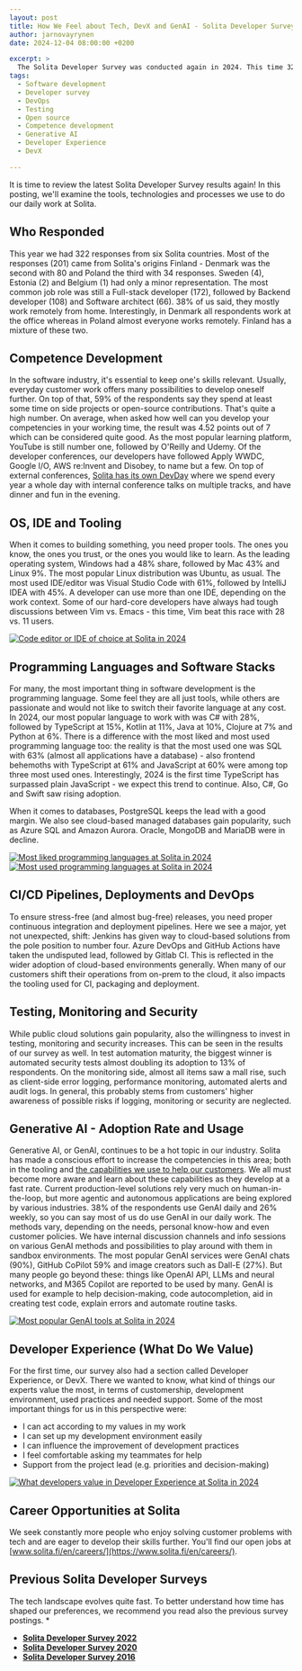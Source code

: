 ```yaml
---
layout: post
title: How We Feel about Tech, DevX and GenAI - Solita Developer Survey 2024 Results
author: jarnovayrynen
date: 2024-12-04 08:00:00 +0200

excerpt: >
  The Solita Developer Survey was conducted again in 2024. This time 322 Solitans from six countries shared their preferences regarding technologies, processes and tooling.  This summary of the survey results shows which tech is hot and which is not in Solita in 2024. 
tags:
  - Software development
  - Developer survey
  - DevOps
  - Testing
  - Open source
  - Competence development
  - Generative AI
  - Developer Experience
  - DevX

---
```


It is time to review the latest Solita Developer Survey results again! In this posting, we'll examine the tools, technologies and processes we use to do our daily work at Solita.

## Who Responded

This year we had 322 responses from six Solita countries. Most of the responses (201) came from Solita's origins Finland - Denmark was the second with 80 and Poland the third with 34 responses. Sweden (4), Estonia (2) and Belgium (1) had only a minor representation. The most common job role was still a Full-stack developer (172), followed by Backend developer (108) and Software architect (66). 38% of us said, they mostly work remotely from home. Interestingly, in Denmark all respondents work at the office whereas in Poland almost everyone works remotely. Finland has a mixture of these two.

## Competence Development
In the software industry, it's essential to keep one's skills relevant. Usually, everyday customer work offers many possibilities to develop oneself further. On top of that, 59% of the respondents say they spend at least some time on side projects or open-source contributions. That's quite a high number. On average, when asked how well can you develop your competencies in your working time, the result was 4.52 points out of 7 which can be considered quite good. As the most popular learning platform, YouTube is still number one, followed by O'Reilly and Udemy. Of the developer conferences, our developers have followed Apply WWDC, Google I/O, AWS re:Invent and Disobey, to name but a few. On top of external conferences, [Solita has its own DevDay](https://dev.solita.fi/2021/12/13/devday-of-solita.html) where we spend every year a whole day with internal conference talks on multiple tracks, and have dinner and fun in the evening.

## OS, IDE and Tooling
When it comes to building something, you need proper tools. The ones you know, the ones you trust, or the ones you would like to learn. As the leading operating system, Windows had a 48% share, followed by Mac 43% and Linux 9%. The most popular Linux distribution was Ubuntu, as usual. The most used IDE/editor was Visual Studio Code with 61%, followed by IntelliJ IDEA with 45%. A developer can use more than one IDE, depending on the work context. Some of our hard-core developers have always had tough discussions between Vim vs. Emacs - this time, Vim beat this race with 28 vs. 11 users.

[![Code editor or IDE of choice at Solita in 2024](/img/developer-survey-2024/DEV_survey_2024-ide.png)](/img/developer-survey-2024/DEV_survey_2024-ide.png)

## Programming Languages and Software Stacks
For many, the most important thing in software development is the programming language. Some feel they are all just tools, while others are passionate and would not like to switch their favorite language at any cost. In 2024, our most popular language to work with was C# with 28%, followed by TypeScript at 15%, Kotlin at 11%, Java at 10%, Clojure at 7% and Python at 6%. There is a difference with the most liked and most used programming language too: the reality is that the most used one was SQL with 63% (almost all applications have a database) - also frontend behemoths with TypeScript at 61% and JavaScript at 60% were among top three most used ones. Interestingly, 2024 is the first time TypeScript has surpassed plain JavaScript - we expect this trend to continue. Also, C#, Go and Swift saw rising adoption.

When it comes to databases, PostgreSQL keeps the lead with a good margin. We also see cloud-based managed databases gain popularity, such as Azure SQL and Amazon Aurora. Oracle, MongoDB and MariaDB were in decline.

[![Most liked programming languages at Solita in 2024](/img/developer-survey-2024/DEV_survey_2024-most_liked_languages.png)](/img/developer-survey-2024/DEV_survey_2024-most_liked_languages.png)
[![Most used programming languages at Solita in 2024](/img/developer-survey-2024/DEV_survey_2024-most_used_languages.png)](/img/developer-survey-2024/DEV_survey_2024-most_used_languages.png)

## CI/CD Pipelines, Deployments and DevOps
To ensure stress-free (and almost bug-free) releases, you need proper continuous integration and deployment pipelines. Here we see a major, yet not unexpected, shift: Jenkins has given way to cloud-based solutions from the pole position to number four. Azure DevOps and GitHub Actions have taken the undisputed lead, followed by Gitlab CI. This is reflected in the wider adoption of cloud-based environments generally. When many of our customers shift their operations from on-prem to the cloud, it also impacts the tooling used for CI, packaging and deployment.

## Testing, Monitoring and Security
While public cloud solutions gain popularity, also the willingness to invest in testing, monitoring and security increases. This can be seen in the results of our survey as well. In test automation maturity, the biggest winner is automated security tests almost doubling its adoption to 13% of respondents. On the monitoring side, almost all items saw a mall rise, such as client-side error logging, performance monitoring, automated alerts and audit logs. In general, this probably stems from customers' higher awareness of possible risks if logging, monitoring or security are neglected.

## Generative AI - Adoption Rate and Usage
Generative AI, or GenAI, continues to be a hot topic in our industry. Solita has made a conscious effort to increase the competencies in this area; both in the tooling and [the capabilities we use to help our customers](https://www.solita.fi/generative-ai-in-software-development/). We all must become more aware and learn about these capabilities as they develop at a fast rate. Current production-level solutions rely very much on human-in-the-loop, but more agentic and autonomous applications are being explored by various industries. 38% of the respondents use GenAI daily and 26% weekly, so you can say most of us do use GenAI in our daily work. The methods vary, depending on the needs, personal know-how and even customer policies. We have internal discussion channels and info sessions on various GenAI methods and possibilities to play around with them in sandbox environments. The most popular GenAI services were GenAI chats (90%), GitHub CoPilot 59% and image creators such as Dall-E (27%). But many people go beyond these: things like OpenAI API, LLMs and neural networks, and M365 Copilot are reported to be used by many. GenAI is used for example to help decision-making, code autocompletion, aid in creating test code, explain errors and automate routine tasks.

[![Most popular GenAI tools at Solita in 2024](/img/developer-survey-2024/DEV_survey_2024-genai_tools.png)](/img/developer-survey-2024/DEV_survey_2024-genai_tools.png)

## Developer Experience (What Do We Value)
For the first time, our survey also had a section called Developer Experience, or DevX. There we wanted to know, what kind of things our experts value the most, in terms of customership, development environment, used practices and needed support. Some of the most important things for us in this perspective were:
- I can act according to my values in my work
- I can set up my development environment easily
- I can influence the improvement of development practices
- I feel comfortable asking my teammates for help
- Support from the project lead (e.g. priorities and decision-making)

[![What developers value in Developer Experience at Solita in 2024](/img/developer-survey-2024/DEV_survey_2024-developer_experience.png)](/img/developer-survey-2024/DEV_survey_2024-developer_experience.png)

## Career Opportunities at Solita
We seek constantly more people who enjoy solving customer problems with tech and are eager to develop their skills
further. You'll find our open jobs at [www.solita.fi/en/careers/](https://www.solita.fi/en/careers/).

## Previous Solita Developer Surveys

The tech landscape evolves quite fast. To better understand how time has shaped our preferences, we recommend you read
also the previous survey postings.
*
* [**Solita Developer Survey 2022**](https://dev.solita.fi/2022/12/15/developer-survey-2022.html)
* [**Solita Developer Survey 2020**](https://dev.solita.fi/2020/12/10/developer-survey-2020.html)
* [**Solita Developer Survey 2016**](https://dev.solita.fi/java/2016/05/13/Developers-love-spaces.html)